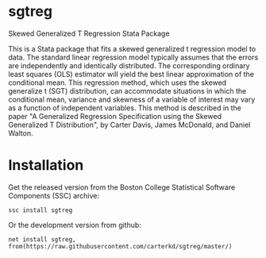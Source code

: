 # sgtreg
Skewed Generalized T Regression Stata Package

This is a Stata package that fits a skewed generalized t regression model to data. The standard linear regression model typically assumes that the errors are independently and identically distributed. The corresponding ordinary least squares (OLS) estimator will yield the best linear approximation of the conditional mean. This regression method, which uses the skewed generalize t (SGT) distribution, can accommodate situations in which the conditional mean, variance and skewness of a variable of interest may vary as a function of independent variables. This method is described in the paper "A Generalized Regression Specification using the Skewed Generalized T Distribution", by Carter Davis, James McDonald, and Daniel Walton.

# Installation

Get the released version from the Boston College Statistical Software Components (SSC) archive:
```
ssc install sgtreg
```

Or the development version from github:
```
net install sgtreg, from(https://raw.githubusercontent.com/carterkd/sgtreg/master/)
```

